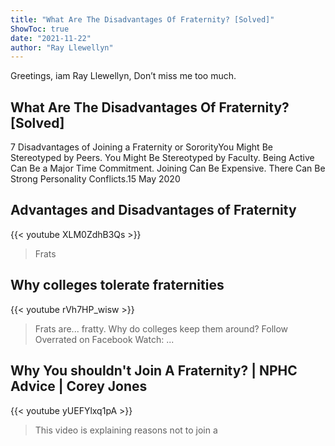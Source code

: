 ```yaml
---
title: "What Are The Disadvantages Of Fraternity? [Solved]"
ShowToc: true 
date: "2021-11-22"
author: "Ray Llewellyn" 
---
```


Greetings, iam Ray Llewellyn, Don’t miss me too much.
## What Are The Disadvantages Of Fraternity? [Solved]
 7 Disadvantages of Joining a Fraternity or SororityYou Might Be Stereotyped by Peers. 
 You Might Be Stereotyped by Faculty. 
 Being Active Can Be a Major Time Commitment. 
 Joining Can Be Expensive. 
 There Can Be Strong Personality Conflicts.15 May 2020

## Advantages and Disadvantages of Fraternity
{{< youtube XLM0ZdhB3Qs >}}
>Frats

## Why colleges tolerate fraternities
{{< youtube rVh7HP_wisw >}}
>Frats are... fratty. Why do colleges keep them around? Follow Overrated on Facebook Watch: ...

## Why You shouldn't Join A Fraternity? | NPHC Advice | Corey Jones
{{< youtube yUEFYlxq1pA >}}
>This video is explaining reasons not to join a 

